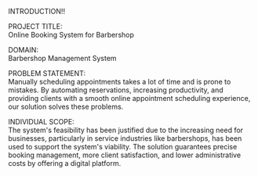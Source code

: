 INTRODUCTION!!

PROJECT TITLE:  
Online Booking System for Barbershop  

DOMAIN:  
Barbershop Management System  

PROBLEM STATEMENT:  
Manually scheduling appointments takes a lot of time and is prone to mistakes.  By automating reservations, increasing productivity, and providing clients with a smooth online appointment scheduling experience, our solution solves these problems.

INDIVIDUAL SCOPE:  
The system's feasibility has been justified due to the increasing need for businesses, particularly in service industries like barbershops, has been used to support the system's viability.  The solution guarantees precise booking management, more client satisfaction, and lower administrative costs by offering a digital platform.
